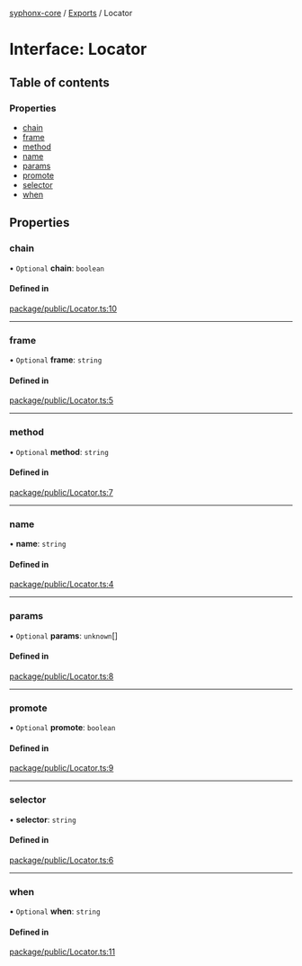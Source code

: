 [syphonx-core](../README.md) / [Exports](../modules.md) / Locator

# Interface: Locator

## Table of contents

### Properties

- [chain](Locator.md#chain)
- [frame](Locator.md#frame)
- [method](Locator.md#method)
- [name](Locator.md#name)
- [params](Locator.md#params)
- [promote](Locator.md#promote)
- [selector](Locator.md#selector)
- [when](Locator.md#when)

## Properties

### chain

• `Optional` **chain**: `boolean`

#### Defined in

[package/public/Locator.ts:10](https://github.com/dtempx/syphonx-core/blob/1111902/package/public/Locator.ts#L10)

___

### frame

• `Optional` **frame**: `string`

#### Defined in

[package/public/Locator.ts:5](https://github.com/dtempx/syphonx-core/blob/1111902/package/public/Locator.ts#L5)

___

### method

• `Optional` **method**: `string`

#### Defined in

[package/public/Locator.ts:7](https://github.com/dtempx/syphonx-core/blob/1111902/package/public/Locator.ts#L7)

___

### name

• **name**: `string`

#### Defined in

[package/public/Locator.ts:4](https://github.com/dtempx/syphonx-core/blob/1111902/package/public/Locator.ts#L4)

___

### params

• `Optional` **params**: `unknown`[]

#### Defined in

[package/public/Locator.ts:8](https://github.com/dtempx/syphonx-core/blob/1111902/package/public/Locator.ts#L8)

___

### promote

• `Optional` **promote**: `boolean`

#### Defined in

[package/public/Locator.ts:9](https://github.com/dtempx/syphonx-core/blob/1111902/package/public/Locator.ts#L9)

___

### selector

• **selector**: `string`

#### Defined in

[package/public/Locator.ts:6](https://github.com/dtempx/syphonx-core/blob/1111902/package/public/Locator.ts#L6)

___

### when

• `Optional` **when**: `string`

#### Defined in

[package/public/Locator.ts:11](https://github.com/dtempx/syphonx-core/blob/1111902/package/public/Locator.ts#L11)
